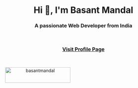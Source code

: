 <h1 align="center">Hi 👋, I'm Basant Mandal</h1>
<h3 align="center">A passionate Web Developer from India</h3>
<br>
<h3 align="center"><a href="https://basantmandal.github.io/">Visit Profile Page</a></h3>
<br>
<p align="center"><a href="https://www.buymeacoffee.com/basantmandal"> <img align="left" src="https://cdn.buymeacoffee.com/buttons/v2/default-yellow.png" height="50" width="210" alt="basantmandal" /></a></p><br><br>
